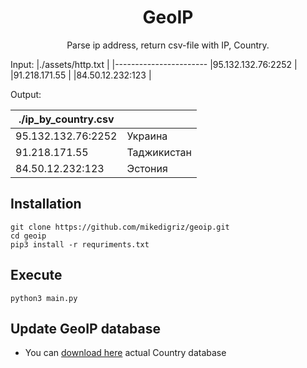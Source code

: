 <h1 align="center"> GeoIP </h1>

<p align="center">Parse ip address, return csv-file with IP, Country.</p>

Input:
|./assets/http.txt    | 
|-----------------------
|95.132.132.76:2252   |
|91.218.171.55        |
|84.50.12.232:123     |


Output:

|./ip_by_country.csv| <!-- -->    |
|-------------         |-------------|
|95.132.132.76:2252    |Украина
|91.218.171.55         |Таджикистан
|84.50.12.232:123      |Эстония

## Installation
```
git clone https://github.com/mikedigriz/geoip.git
cd geoip
pip3 install -r requriments.txt
```
## Execute
```
python3 main.py
```
## Update GeoIP database
- You can [download here](
https://cdn.jsdelivr.net/npm/geolite2-country@1.0.5/GeoLite2-Country.mmdb.gz) actual Country database
